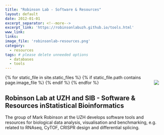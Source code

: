 ```yaml
---
title: "Robinson Lab - Software & Resources"
layout: default
date: 2012-01-01
excerpt_separator: <!--more-->
excerpt_link: 'https://robinsonlabuzh.github.io/tools.html'
www_link:
links:
image_file: 'robinsonlab-resources.png'
category:
  - resources
tags: # please delete unneeded options
  - databases
  - tools
---
```


{% for static_file in site.static_files %}
  {% if static_file.path contains page.image_file %}
<img style="float: right; max-width: 200px;" src="{{ static_file.path | relative_url}}" />
  {% endif %}
{% endfor %}

## Robinson Lab at UZH and SIB - Software & Resources inStatistical Bioinformatics

The group of Mark Robinson at the UZH develops software tools and resources for biological data analysis, visualisation and benchmarking, e.g. related to RNAseq, CyTOF, CRISPR design and differential splicing.

<!--more-->

